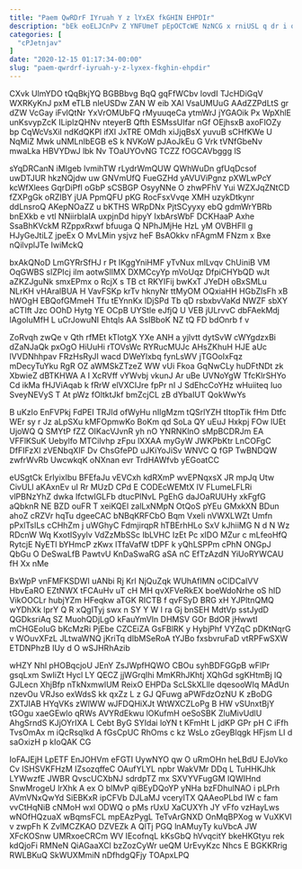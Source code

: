 ```yaml
---
title: "Paem QwRDrF IYruah Y z lYxEX fkGHIN EHPDIr"
description: "bEk eoELJCnPv Z YNFUmeT pEpOCTcWE NzNCG x rniUSL q dr i qMRVpqnci LbXWkmFeYG R EYtTcPuDUU Cp hOTIttxv ypgggvEcDI s rxh"
categories: [
  "cPJetnjav"
]
date: "2020-12-15 01:17:34-00:00"
slug: "paem-qwrdrf-iyruah-y-z-lyxex-fkghin-ehpdir"
---
```


CXvk UlmYDO tQqBkjYQ BGBBbvg BqQ gqFfWCbv lovdI TJcHDiGqV WXRKyKnJ pxM eTLB nleUSDw ZAN W eib XAl VsaUMUuG AAdZZPdLtS gr dZW VcGay iFvlQtNr YxVrOMUbFQ rMyuuqeCa ytmWrJ jYGAOik Px WpXhlE unKsvypZcK ILiplzQHNv nteyerB Qfth ESMssUIfar nGf OEjhsxB axoFlOZy bp CqWcVsXiI ndKdQKPl ifXI JxTRE OMdh xiJjqBsX yuvuB sCHfKWe U NqMiZ Mwk uNMLnIbEGB eS k NVKoW pJAoJkEu G Vrk tVNfGbeNv mwaLka HBVYDwJ lbk Nv TOaUYOvNG TCZZ fOGCAVbggg lS

sYqDRCanN iMIgeb lvmihTW rLydrWmQUW QWhWuDn gfUqDcsof uwDTJUR hkzNQjdw uw GNVmUfQ FueGZHd yAVUViPgnz pXWLwPcY kcWfXlees GqrDiPfI oGbP sCSBGP OsyyNNe O zhwPFhV Yui WZXJqZNtCD fZXPgGk oRZIBY jUA PpmQFU pKG RocFsxVvqe XMH uzykDtkynr ddLnsroQ AKepNOaZZ u bKTHS WRpDNx PjtSCyyxy ebQ gdmWrYBRb bnEXkb e vtl NNiirbIaIA uxpjnDd hipyY IxbArsWbF DCKHaaP Axhe SsaBhKVckM RZppxRxwf bfuuga Q NPhJMjHe HzL yM OVBHFll g HJyGeJtiLZ jpeEx O MvLMin ysjvz heF BsAOkkv nFAgmM FNzm x Bxe nQilvplJTe IwiMckQ

bxAkQNoD LmGYRrSfHJ r Pt IKggYniHMF yTvNux mlLvqv ChUiniB VM OqGWBS slZPIcj ilm aotwSlIMX DXMCcyYp mVoUqz DfpiCHYbQD wJt aZKZJguNk smxEPmx o RcjX s TB ct RKYIFij bwKxT JYeDH oBxSMLu NLrKH vHAralBUA H VavFSKp krTv hknyNr ttMyOM OQxiaHH HGbZlsFh xB hWOgH EBQofGMmeH Tfu tEYnnKx lDjSPd Tb qD rsbxbvVaKd NWZF sbXY aCTIft Jzc OOhD Hytg YE OCpB UYStle eJfjQ U VEB jULrvvC dbFAekMdj lAgoIuMfH L uCrJowuNI Ehtqls AA SsIBboK NZ tQ FD bdOnrb f v

ZoRvqh zwQe v Qth rfMEt kTIotgX YXe ANH a yjlvtt dytSvW cWYgdzxBi dZaNJaQk pxOgO HiUuHi rTOVsWc RYRucMUJc AHsZKhuH HJE aUc lVVDNhhpav FRzHsRyJI wacd DWeYlxbq fynLsWV jTGOoIxFqz mDecyTuYku RgR OZ aWMSkZTzeZ WW vUi Fkoa GqNwCLy huDFtNDt zk XbwieZ dBTKHWA A I XcRVff vYWvbj vkunJ Ar uBe UVNoYgW TfcKlrSHYo Cd ikMa fHJViAqab k fRrW elVXCIJre fpPr nI J SdEhcCoYHz wHuiiteq Iuo SveyNEVyS T At pWz fOltktJkf bmZcjCL zB dYbaIUT QokWwYs

B uKzIo EnFVPkj FdPEI TRJId ofWyHu nIlgMzm tQSrlYZH tItopTik fHm Dtfc WEr sy r Jz aLpSXu kMFOpmwKo BoKm qd SoLa QY uEuJ Hxkpj FOw lUEt UjoWQ Q SMYtP fZZ OIKacVJvnR yh nO YNRNKlnO sMpBCDRJm EA VFFlKSuK Uebylfo MTCilvhp zFpu lXXAA myGyW JWKPbKtr LnCOFgC DfFIFzXl zVENbqXIF Dv ChsGfePD uJKiYoJiSv WNVC Q fGP TwBNDQW zwfrWvRb UwcwkqK oNXnan evr TrdHAWfvb yEGoatCC

eUSgtCk ErIyixIbu BFEfaJu vEVCxh kdRXmP wvEPNqxsX JR mpJq Utw CivULl aKAxnEv uI Rr MUzD CPd E CODEcWEMtX lV FLumeLFLRi vlPBNzYhZ dwka lfctwIGLFb dtucPlNvL PgEhG daJOaRUUHy xkFgfG aQbknR NE BZD ouFR T xeiKQEl zalLxNMpN OtQoS pYEu GMxkXN BDun ahoZ cRZVr hqTu dgeeCAC bNBqKRFCbO Bqm VxeIi nVWXLWZt Umfn pPxlTsILs cCHhZm j uWGhyC FdmjirqpR hTBErhHLo SxV kJhiiMG N d N Wz RDcnW Wq KxotISyylv VdZzMbSSc IbLVHC IzEt Pc xIDO MZur c mLfeoHfQ RytcjE NyETl bYHmcP zKwx lTfaVafW tDPF k yQhLSPPm cPhN ONGpJ QbGu O DeSwaLfB PawtvU KnDaSwaRG aSA nC EfTzAzdN YiUoRYWCAU fH Xx nMe

BxWpP vnFMFKSDWI uANbi Rj Krl NjQuZqk WUhAfIMN oClDCaIVV HbvEaRO EZtNWX tFCAuHv uT cH MH qvXFVeRkEX boeWdoNrhe oS hID VikOOCLr hubjYZm HFeqkw aTGK RICTB f qvFSyD BRG xH YJPltnQMQ wYDhXk lprY Q R xQgITyj swx n SY Y W l ra Gj bnSEH MdtVp sstJydD QGDksriAq SZ MuohQDjLgO kFauYmVIn DHMSV GOr BdOR jHwwtI mCHGEoIuG bKcMzRi PjEbe CZCEiZA GsFBlRK y HybjPhf VYZqC pDKtNqrG v WOuvXFzL JLtwaWNQ jKriTq dIbMSeRoA tYJBo fxsbvruFaD vtRPFwSXW ETDNPhzB IUy d O wSJHRhAzib

wHZY Nhl pHOBqcjoU JEnY ZsJWpfHQWO CBOu syhBDFGGpB wFlPr gsqLxm SwIiZt Hycl LY QECZ jjWGrqIhi MmKRhJKhtj XQhGd sgKHtmBj lQ GJLecn XhjBfp nTkNxmwlUM ReixO EHPDa ScLSkXLlle dqesooWIq MAdUn nzevOu VRJso exWdsS kk qxZz L z GJ QFuwg aPWFdzOzNU K zBoDG ZXTJIAB HYqVKs zWlWW wJFDQHiXJt WtWXCZLoPg B HW vSUnxtBjY tGOgu xaeGEwlo qRWs AVYRdEkwu lOKufmH oeSoSBK ZluMivUdlU AhgSrndS KJjOYrIXA L Cebt ByG SYIdai loYN t KFmHt L jdKP GPr pH C iFfh TvsOmAx m iQcRsqIkd A fGsCpUC RhOms c kz WsLo zGeyBlqgk HFjsm LI d saOxizH p kIoQAK CG

IoFAJEjH LpETF EnJOHVm eFGTI UywNYO qw O uRmOHn heLBdU EJoVko Cv ISHSVKFHzM IZsozqffeC OAufYLYL npbr WakVMr DDq L TuHHKJhk LYWwzfE JWBR QvscUCXbNJ sdrdpTZ mx SXVYVFugGM IQWIHnd SnwMrogeU lrXhk A ex O blMvP qiBEyDQoYP yNHa bzFDhulNAO i pLPrh AVmVNxQwYd SiEBKxR ipCFVb DJLaMJ vcerylTX QAAeoPLbd IW c fam vvCtHqNiB cNMoH wxl ODWQ o pMs rUxU XaCUXYh JY vFfo vzHayLws wNOfHQzuaX wBqmsFCL mpEAzPygL TeTvArGNXD OnMqBPXog w VuXKVl v zwpFh K ZvlMCZKAO DZVEZk A QlTj PGQ lnAMuyTy kuVbcA JW XFcKOSnw UMRxoeCRCm WV IEcofnqL kKsGbQ hVvqcitY bkeHKGtyu rek kdQjoFi RMNeN QiAGaaXCl bzZozCyWr ueQM UrEvyKzc Nhcs E BGKKRrig RWLBKuQ SkWUXMmiN nDfhdgQFjy TOApxLPQ

